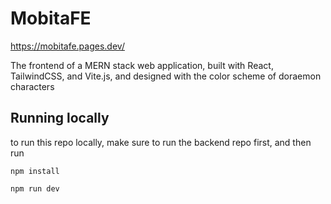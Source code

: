 # MobitaFE

https://mobitafe.pages.dev/

The frontend of a MERN stack web application, built with React, TailwindCSS, and Vite.js, and designed with the color scheme of doraemon characters

## Running locally

to run this repo locally, make sure to run the backend repo first, and then run
```
npm install
```
```
npm run dev
```
